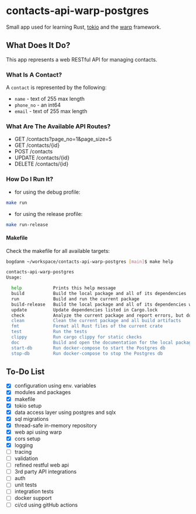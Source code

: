 # contacts-api-warp-postgres
Small app used for learning Rust, [tokio](https://github.com/tokio-rs/tokio) and the [warp](https://github.com/seanmonstar/warp) framework.

## What Does It Do?
This app represents a web RESTful API for managing contacts.

### What Is A Contact?
A `contact` is represented by the following:
- `name` - text of 255 max length
- `phone_no` - an int64
- `email` - text of 255 max length

### What Are The Available API Routes?
- GET /contacts?page_no=1&page_size=5
- GET /contacts/{id}
- POST /contacts
- UPDATE /contacts/{id}
- DELETE /contacts/{id}

### How Do I Run It?
- for using the debug profile:
```sh
make run
```
- for using the release profile:
```sh
make run-release
```

#### Makefile
Check the makefile for all available targets:
```sh
bogdanm ~/workspace/contacts-api-warp-postgres [main]$ make help

contacts-api-warp-postgres
Usage: 

  help            Prints this help message
  build           Build the local package and all of its dependencies
  run             Build and run the current package
  build-release   Build the local package and all of its dependencies with optimizations (release mode)
  update          Update dependencies listed in Cargo.lock
  check           Analyze the current package and report errors, but don't build object files
  clean           Clean the current package and all build artifacts
  fmt             Format all Rust files of the current crate
  test            Run the tests
  clippy          Run cargo clippy for static ckecks
  doc             Build and open the documentation for the local package
  start-db        Run docker-compose to start the Postgres db
  stop-db         Run docker-compose to stop the Postgres db
```

## To-Do List
- [x] configuration using env. variables
- [x] modules and packages
- [x] makefile
- [x] tokio setup
- [x] data access layer using postgres and sqlx
- [x] sql migrations
- [x] thread-safe in-memory repository
- [x] web api using warp
- [x] cors setup
- [x] logging
- [ ] tracing
- [ ] validation
- [ ] refined restful web api
- [ ] 3rd party API integrations
- [ ] auth
- [ ] unit tests
- [ ] integration tests
- [ ] docker support
- [ ] ci/cd using gitHub actions